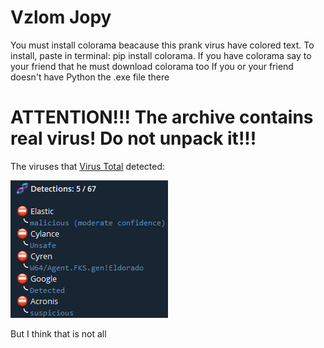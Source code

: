 # Vzlom Jopy
You must install colorama beacause this prank virus have colored text.
To install, paste in terminal: pip install colorama.
If you have colorama say to your friend that he must download colorama too
If you or your friend doesn't have Python the .exe file there

# ATTENTION!!! The archive contains real virus! Do not unpack it!!!

The viruses that [Virus Total](https://t.me/VirusTotalAV_bot) detected:

![Screen of virus](Virus.png)

But I think that is not all

